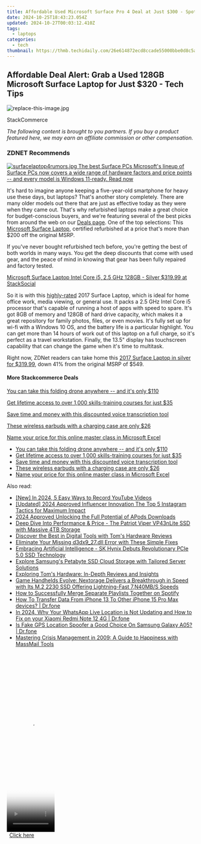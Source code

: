 ```yaml
---
title: Affordable Used Microsoft Surface Pro 4 Deal at Just $300 - Spotted on ZDNet
date: 2024-10-25T18:43:23.054Z
updated: 2024-10-27T00:03:12.410Z
tags:
  - laptops
categories:
  - tech
thumbnail: https://thmb.techidaily.com/26e614872ecd8ccade55000bbe0d8c5a49a0a5f94df04c327a143f8799409248.jpg
---
```


## Affordable Deal Alert: Grab a Used 128GB Microsoft Surface Laptop for Just $320 - Tech Tips

![replace-this-image.jpg](https://www.zdnet.com/a/img/resize/5f226341c3e25fc4510bef5f5c6fe5adc995bf3a/2022/09/29/4a2215b3-78d7-42a9-8a23-d900a480e4bb/zd-microsoft-surface-laptop.jpg?auto=webp&width=1280)

StackCommerce

_The following content is brought to you  partners. If you buy a product featured here, we may earn an affiliate commission or other compensation._

### **ZDNET** Recommends

[![surfacelaptop4rumors.jpg](https://www.zdnet.com/a/img/resize/a3c4608a44be85775a0e3ed8231bdbc5a96a64bb/2021/04/07/b01eaac1-9368-4ab6-87c6-12317046ff37/surfacelaptop4rumors.jpg?auto=webp&fit=crop&frame=1&height=238.5&width=459) The best Surface PCs Microsoft's lineup of Surface PCs now covers a wide range of hardware factors and price points -- and every model is Windows 11-ready.  Read now](https://www.zdnet.com/article/best-surface-pc/)

It's hard to imagine anyone keeping a five-year-old smartphone for heavy use these days, but laptops? That's another story completely. There are many older models out there that are just as effective today as they were when they came out. That's why refurbished laptops make a great choice for budget-conscious buyers, and we're featuring several of the best picks from around the web on our [Deals page](https://www.zdnet.com/deals/). One of the top selections: This [Microsoft Surface Laptop](https://stacksocial.com/sales/surface-laptop-1-i5-7200u-8gb-w10-pro-refurb-128gb?utm%5Fsource=zdnet.com&utm%5Fmedium=referral&utm%5Fcampaign=surface-laptop-1-i5-7200u-8gb-w10-pro-refurb-128gb&utm%5Fterm=scsf-556405&utm%5Fcontent=a0x1P000004yVyTQAU&scsonar=1&aid=a-ceempx7z), certified refurbished at a price that's more than $200 off the original MSRP.

If you've never bought refurbished tech before, you're getting the best of both worlds in many ways. You get the deep discounts that come with used gear, and the peace of mind in knowing that gear has been fully repaired and factory tested.

[Microsoft Surface Laptop Intel Core i5, 2.5 GHz 128GB - Silver $319.99 at StackSocial](https://stacksocial.com/sales/surface-laptop-1-i5-7200u-8gb-w10-pro-refurb-128gb?utm%5Fsource=zdnet.com&utm%5Fmedium=referral&utm%5Fcampaign=surface-laptop-1-i5-7200u-8gb-w10-pro-refurb-128gb&utm%5Fterm=scsf-556405&utm%5Fcontent=a0x1P000004yVyTQAU&scsonar=1&aid=a-ceempx7z)

So it is with this [highly-rated](https://www.itpro.com/laptops/28857/microsoft-surface-pro-review-pro-by-name-pro-by-nature) 2017 Surface Laptop, which is ideal for home office work, media viewing, or general use. It packs a 2.5 GHz Intel Core i5 processor that's capable of running a host of apps with speed to spare. It's got 8GB of memory and 128GB of hard drive capacity, which makes it a great repository for family photos, files, or even movies. It's fully set up for wi-fi with a Windows 10 OS, and the battery life is a particular highlight. You can get more than 14 hours of work out of this laptop on a full charge, so it's perfect as a travel workstation. Finally, the 13.5" display has touchscreen capability that can change the game when it's time to multitask.

Right now, ZDNet readers can take home this [2017 Surface Laptop in silver for $319.99](https://stacksocial.com/sales/surface-laptop-1-i5-7200u-8gb-w10-pro-refurb-128gb?utm%5Fsource=zdnet.com&utm%5Fmedium=referral&utm%5Fcampaign=surface-laptop-1-i5-7200u-8gb-w10-pro-refurb-128gb&utm%5Fterm=scsf-556405&utm%5Fcontent=a0x1P000004yVyTQAU&scsonar=1&aid=a-ceempx7z), down 41% from the original MSRP of $549.

#### More Stackcommerce Deals

[You can take this folding drone anywhere -- and it's only $110](https://www.zdnet.com/article/get-a-folding-drone-you-can-take-with-you-anywhere-for-110/ "You can take this folding drone anywhere  -- and it's only $110")

[Get lifetime access to over 1,000 skills-training courses for just $35](https://www.zdnet.com/article/learn-it-coding-and-design-skills-for-just-20-with-this-course-pack/ "Get lifetime access to over 1,000 skills-training courses for just $35")

[Save time and money with this discounted voice transcription tool](https://www.zdnet.com/article/save-money-and-time-with-this-discounted-voice-transcription-tool/ "Save time and money with this discounted voice transcription tool")

[These wireless earbuds with a charging case are only $26](https://www.zdnet.com/article/get-these-wireless-earbuds-with-a-charging-case-for-just-26/ "These wireless earbuds with a charging case are only $26")

[Name your price for this online master class in Microsoft Excel](https://www.zdnet.com/article/name-your-price-for-this-online-master-class-in-microsoft-excel/ "Name your price for this online master class in Microsoft Excel")

* [You can take this folding drone anywhere -- and it's only $110](https://www.zdnet.com/article/get-a-folding-drone-you-can-take-with-you-anywhere-for-110/ "You can take this folding drone anywhere  -- and it's only $110")
* [Get lifetime access to over 1,000 skills-training courses for just $35](https://www.zdnet.com/article/learn-it-coding-and-design-skills-for-just-20-with-this-course-pack/ "Get lifetime access to over 1,000 skills-training courses for just $35")
* [Save time and money with this discounted voice transcription tool](https://www.zdnet.com/article/save-money-and-time-with-this-discounted-voice-transcription-tool/ "Save time and money with this discounted voice transcription tool")
* [These wireless earbuds with a charging case are only $26](https://www.zdnet.com/article/get-these-wireless-earbuds-with-a-charging-case-for-just-26/ "These wireless earbuds with a charging case are only $26")
* [Name your price for this online master class in Microsoft Excel](https://www.zdnet.com/article/name-your-price-for-this-online-master-class-in-microsoft-excel/ "Name your price for this online master class in Microsoft Excel")

<ins class="adsbygoogle"
     style="display:block"
     data-ad-format="autorelaxed"
     data-ad-client="ca-pub-7571918770474297"
     data-ad-slot="1223367746"></ins>

<ins class="adsbygoogle"
     style="display:block"
     data-ad-client="ca-pub-7571918770474297"
     data-ad-slot="8358498916"
     data-ad-format="auto"
     data-full-width-responsive="true"></ins>

<span class="atpl-alsoreadstyle">Also read:</span>
<div><ul>
<li><a href="https://video-capture.techidaily.com/new-in-2024-5-easy-ways-to-record-youtube-videos/"><u>[New] In 2024, 5 Easy Ways to Record YouTube Videos</u></a></li>
<li><a href="https://instagram-video-recordings.techidaily.com/updated-2024-approved-influencer-innovation-the-top-5-instagram-tactics-for-maximum-impact/"><u>[Updated] 2024 Approved Influencer Innovation The Top 5 Instagram Tactics for Maximum Impact</u></a></li>
<li><a href="https://some-skills.techidaily.com/2024-approved-unlocking-the-full-potential-of-apods-downloads/"><u>2024 Approved Unlocking the Full Potential of APods Downloads</u></a></li>
<li><a href="https://hardware-reviews.techidaily.com/deep-dive-into-performance-and-price-the-patriot-viper-vp43nlite-ssd-with-massive-4tb-storage/"><u>Deep Dive Into Performance & Price - The Patriot Viper VP43nLite SSD with Massive 4TB Storage</u></a></li>
<li><a href="https://hardware-reviews.techidaily.com/discover-the-best-in-digital-tools-with-toms-hardware-reviews/"><u>Discover the Best in Digital Tools with Tom's Hardware Reviews</u></a></li>
<li><a href="https://tech-recovery.techidaily.com/eliminate-your-missing-d3dx927dll-error-with-these-simple-fixes/"><u>Eliminate Your Missing d3dx9_27.dll Error with These Simple Fixes</u></a></li>
<li><a href="https://hardware-reviews.techidaily.com/embracing-artificial-intelligence-sk-hynix-debuts-revolutionary-pcie-50-ssd-technology/"><u>Embracing Artificial Intelligence - SK Hynix Debuts Revolutionary PCIe 5.0 SSD Technology</u></a></li>
<li><a href="https://hardware-reviews.techidaily.com/explore-samsungs-petabyte-ssd-cloud-storage-with-tailored-server-solutions/"><u>Explore Samsung's Petabyte SSD Cloud Storage with Tailored Server Solutions</u></a></li>
<li><a href="https://hardware-reviews.techidaily.com/exploring-toms-hardware-in-depth-reviews-and-insights/"><u>Exploring Tom's Hardware: In-Depth Reviews and Insights</u></a></li>
<li><a href="https://hardware-reviews.techidaily.com/game-handhelds-evolve-nextorage-delivers-a-breakthrough-in-speed-with-its-m2-2230-ssd-offering-lightning-fast-7n40mbs-speeds/"><u>Game Handhelds Evolve: Nextorage Delivers a Breakthrough in Speed with Its M.2 2230 SSD Offering Lightning-Fast 7,N40MB/S Speeds</u></a></li>
<li><a href="https://techno-recovery.techidaily.com/how-to-successfully-merge-separate-playlists-together-on-spotify/"><u>How to Successfully Merge Separate Playlists Together on Spotify</u></a></li>
<li><a href="https://review-topics.techidaily.com/how-to-transfer-data-from-iphone-13-to-other-iphone-15-pro-max-devices-drfone-by-drfone-transfer-data-from-ios-transfer-data-from-ios/"><u>How To Transfer Data From iPhone 13 To Other iPhone 15 Pro Max devices? | Dr.fone</u></a></li>
<li><a href="https://location-social.techidaily.com/in-2024-why-your-whatsapp-live-location-is-not-updating-and-how-to-fix-on-your-xiaomi-redmi-note-12-4g-drfone-by-drfone-virtual-android/"><u>In 2024, Why Your WhatsApp Live Location is Not Updating and How to Fix on your Xiaomi Redmi Note 12 4G | Dr.fone</u></a></li>
<li><a href="https://phone-solutions.techidaily.com/is-fake-gps-location-spoofer-a-good-choice-on-samsung-galaxy-a05-drfone-by-drfone-virtual-android/"><u>Is Fake GPS Location Spoofer a Good Choice On Samsung Galaxy A05? | Dr.fone</u></a></li>
<li><a href="https://win-top.techidaily.com/mastering-crisis-management-in-2009-a-guide-to-happiness-with-massmail-tools/"><u>Mastering Crisis Management in 2009: A Guide to Happiness with MassMail Tools</u></a></li>
</ul></div>

<!-- affiliate ads begin -->
<span id="1976998">
					<video width="128" height="480" style="cursor:pointer"
           poster="//a.impactradius-go.com/display-clicktoplayimage/1976998.png"
           onclick="if(!this.playClicked){this.play();this.setAttribute('controls',true);this.playClicked=true;}">
	   <source src="//a.impactradius-go.com/display-ad/22993-1976998">
	   <img src="//a.impactradius-go.com/display-clicktoplayimage/1976998.png" style="border: none; height: 100%; width: 100%; object-fit: contain">
	</video>
	<div style="width:80px;text-align:center"><a href="javascript:window.open(decodeURIComponent('https%3A%2F%2Fhomestyler.sjv.io%2Fc%2F5597632%2F1976998%2F22993'), '_blank');void(0);">Click here</a></div>
</span>
<img height="0" width="0" src="https://imp.pxf.io/i/5597632/1976998/22993" style="position:absolute;visibility:hidden;" border="0" />
<!-- affiliate ads end -->

